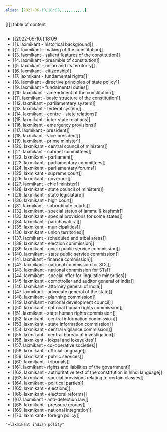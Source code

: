 ```yaml
---
alias: [2022-06-10,18:09,,,,,,,,,,,]
---
```

[[]]
table of content
```toc
```

- [[2022-06-10]] 18:09
- [[1. laxmikant - historical background]]
- [[2. laxmikant - making of the constitution]]
- [[3. laxmikant - salient features of the constitution]]
- [[4. laxmikant - preamble of constitution]]
- [[5. laxmikant - union and its territorry]]
- [[6. laxmikant - citizenship]]
- [[7. laxmikant - fundamental rights]]
- [[8. laxmikant - directive principles of state policy]]
- [[9. laxmikant - fundamental duties]]
- [[10. laxmikant - amendment of the constitution]]
- [[11. laxmikant - basic structure of the constitution]]
- [[12. laxmikant - parliamentary system]]
- [[13. laxmikant - federal system]]
- [[14. laxmikant - centre - state relations]]
- [[15. laxmikant - inter state relations]]
- [[16. laxmikant - emergency provisions]]
- [[17. laxmikant - president]]
- [[18. laxmikant - vice president]]
- [[19. laxmikant - prime minister]]
- [[20. laxmikant - central council of ministers]]
- [[21. laxmikant - cabinet committees]]
- [[22. laxmikant - parliament]]
- [[23. laxmikant - parliamentary committees]]
- [[24. laxmikant - parliamentary forums]]
- [[25. laxmikant - supreme court]]
- [[26. laxmikant - governor]]
- [[27. laxmikant - chief minister]]
- [[28. laxmikant - state council of ministers]]
- [[29. laxmikant - state legislature]]
- [[30. laxmikant - high court]]
- [[31. laxmikant - subordinate courts]]
- [[32. laxmikant - special status of jammu & kashmir]]
- [[33. laxmikant - special provisions for some states]]
- [[34. laxmikant - panchayati raj]]
- [[35. laxmikant - municipalities]]
- [[36. laxmikant - union territories]]
- [[37. laxmikant - scheduled and tribal areas]]
- [[38. laxmikant - election commission]]
- [[39. laxmikant - union public service commission]]
- [[40. laxmikant - state public service commission]]
- [[41. laxmikant - finance commission]]
- [[42. laxmikant - national commission for SCs]]
- [[43. laxmikant - national commission for STs]]
- [[44. laxmikant - special offer for linguistic minorities]]
- [[45. laxmikant - comptroller and auditor general of india]]
- [[46. laxmikant - attorney general of india]]
- [[47. laxmikant - advocate general of the state]]
- [[48. laxmikant - planning commission]]
- [[49. laxmikant - national development council]]
- [[50. laxmikant - national human rights commission]]
- [[51. laxmikant - state human rights commission]]
- [[52. laxmikant - central information commission]]
- [[53. laxmikant - state information commission]]
- [[54. laxmikant - central vigilance commission]]
- [[55. laxmikant - central bureau of investigation]]
- [[56. laxmikant - lokpal and lokayuktas]]
- [[57. laxmikant - co-operative societies]]
- [[58. laxmikant - official language]]
- [[59. laxmikant - public services]]
- [[60. laxmikant - tribunals]]
- [[61. laxmikant - rights and liabilities of the government]]
- [[62. laxmikant - authoritative text of the constitution in hindi language]]
- [[63. laxmikant - special provisions relating to certain classes]]
- [[64. laxmikant - political parties]]
- [[65. laxmikant - elections]]
- [[66. laxmikant - electoral reforms]]
- [[67. laxmikant - anti-defection law]]
- [[68. laxmikant - pressure groups]]
- [[69. laxmikant - national integration]]
- [[70. laxmikant - foreign policy]]
```query
"=laxmikant indian polity"
```